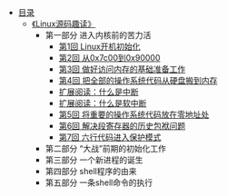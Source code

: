 * [目录](README.md)
    * [《Linux源码趣读》](linux-source-code-reading/content.md)
        * 第一部分 进入内核前的苦力活
            * [第1回 Linux开机初始化](linux-source-code-reading/part01/ch01.md)
            * [第2回 从0x7c00到0x90000](linux-source-code-reading/part01/ch02.md)
            * [第3回 做好访问内存的基础准备工作](linux-source-code-reading/part01/ch03.md)
            * [第4回 把全部的操作系统代码从硬盘搬到内存](linux-source-code-reading/part01/ch04.md)
            * [扩展阅读：什么是中断](linux-source-code-reading/part01/references-interrupt.md)
            * [扩展阅读：什么是软中断](linux-source-code-reading/part01/references-software-interrupt.md)
            * [第5回 将重要的操作系统代码放在零地址处](linux-source-code-reading/part01/ch05.md)
            * [第6回 解决段寄存器的历史包袱问题](linux-source-code-reading/part01/ch06.md)
            * [第7回 六行代码进入保护模式](linux-source-code-reading/part01/ch07.md)
        * 第二部分 “大战”前期的初始化工作
        * 第三部分 一个新进程的诞生
        * 第四部分 shell程序的由来
        * 第五部分 一条shell命令的执行